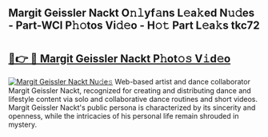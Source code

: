 ## Margit Geissler Nackt O𝚗𝚕yf𝚊ns L𝚎a𝚔ed N𝚞𝚍es - Part-WCl P𝚑𝚘tos Vi𝚍𝚎o - H𝚘𝚝 Part L𝚎a𝚔s tkc72

# <h2><a href="http://kf3u8cw.oniu.top/?m=Margit+Geissler+Nackt">🔗👉 🔴 Margit Geissler Nackt P𝚑ot𝚘𝚜 V𝚒d𝚎o</a></h2>

[![Margit Geissler Nackt Nu𝚍e𝚜](https://i.imgur.com/0qMVB7G.gif)](http://kf3u8cw.oniu.top/?m=Margit+Geissler+Nackt)
Web-based artist and dance collaborator Margit Geissler Nackt, recognized for creating and distributing dance and lifestyle content via solo and collaborative dance routines and short videos. Margit Geissler Nackt's public persona is characterized by its sincerity and openness, while the intricacies of his personal life remain shrouded in mystery.  
